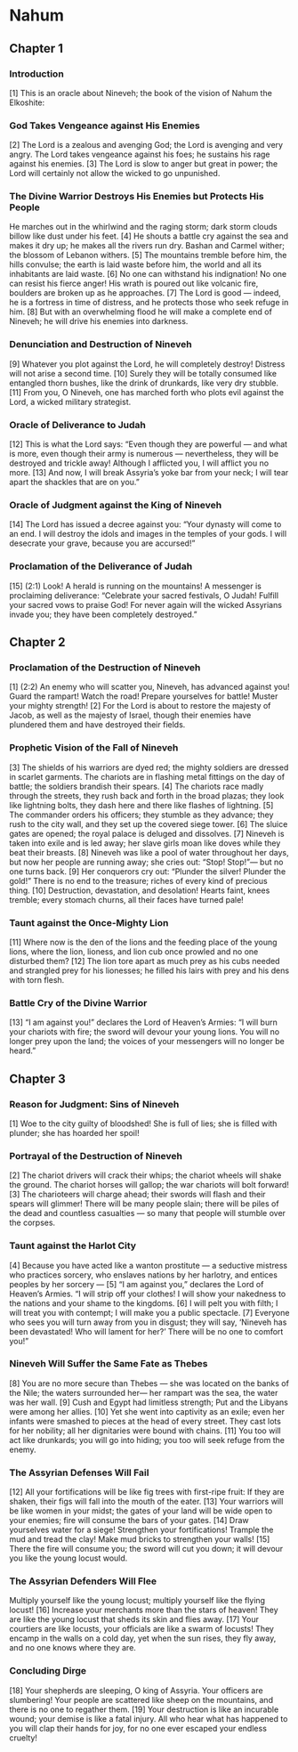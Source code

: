 # Nahum

## Chapter 1 <!-- scripture:1 -->


### Introduction

[1] This is an oracle about Nineveh; the book of the vision of Nahum the Elkoshite:

### God Takes Vengeance against His Enemies

[2] The Lord is a zealous and avenging God;
the Lord is avenging and very angry.
The Lord takes vengeance against his foes;
he sustains his rage against his enemies.
[3] The Lord is slow to anger but great in power;
the Lord will certainly not allow the wicked to go unpunished.

### The Divine Warrior Destroys His Enemies but Protects His People

He marches out in the whirlwind and the raging storm;
dark storm clouds billow like dust under his feet.
[4] He shouts a battle cry against the sea and makes it dry up;
he makes all the rivers run dry.
Bashan and Carmel wither;
the blossom of Lebanon withers.
[5] The mountains tremble before him,
the hills convulse;
the earth is laid waste before him,
the world and all its inhabitants are laid waste.
[6] No one can withstand his indignation!
No one can resist his fierce anger!
His wrath is poured out like volcanic fire,
boulders are broken up as he approaches.
[7] The Lord is good —
indeed, he is a fortress in time of distress,
and he protects those who seek refuge in him.
[8] But with an overwhelming flood
he will make a complete end of Nineveh;
he will drive his enemies into darkness.

### Denunciation and Destruction of Nineveh

[9] Whatever you plot against the Lord, he will completely destroy!
Distress will not arise a second time.
[10] Surely they will be totally consumed
like entangled thorn bushes,
like the drink of drunkards,
like very dry stubble.
[11] From you, O Nineveh, one has marched forth who plots evil against the Lord,
a wicked military strategist.

### Oracle of Deliverance to Judah

[12] This is what the Lord says:
“Even though they are powerful —
and what is more, even though their army is numerous —
nevertheless, they will be destroyed and trickle away!
Although I afflicted you,
I will afflict you no more.
[13] And now, I will break Assyria’s yoke bar from your neck;
I will tear apart the shackles that are on you.”

### Oracle of Judgment against the King of Nineveh

[14] The Lord has issued a decree against you:
“Your dynasty will come to an end.
I will destroy the idols and images in the temples of your gods.
I will desecrate your grave, because you are accursed!”

### Proclamation of the Deliverance of Judah

[15] (2:1) Look! A herald is running on the mountains!
A messenger is proclaiming deliverance:
“Celebrate your sacred festivals, O Judah!
Fulfill your sacred vows to praise God!
For never again will the wicked Assyrians invade you;
they have been completely destroyed.”

## Chapter 2 <!-- scripture:2 -->


### Proclamation of the Destruction of Nineveh

[1] (2:2) An enemy who will scatter you, Nineveh, has advanced against you!
Guard the rampart!
Watch the road!
Prepare yourselves for battle!
Muster your mighty strength!
[2] For the Lord is about to restore the majesty of Jacob,
as well as the majesty of Israel,
though their enemies have plundered them
and have destroyed their fields.

### Prophetic Vision of the Fall of Nineveh

[3] The shields of his warriors are dyed red;
the mighty soldiers are dressed in scarlet garments.
The chariots are in flashing metal fittings
on the day of battle;
the soldiers brandish their spears.
[4] The chariots race madly through the streets,
they rush back and forth in the broad plazas;
they look like lightning bolts,
they dash here and there like flashes of lightning.
[5] The commander orders his officers;
they stumble as they advance;
they rush to the city wall,
and they set up the covered siege tower.
[6] The sluice gates are opened;
the royal palace is deluged and dissolves.
[7] Nineveh is taken into exile and is led away;
her slave girls moan like doves while they beat their breasts.
[8] Nineveh was like a pool of water throughout her days,
but now her people are running away;
she cries out: “Stop! Stop!”—
but no one turns back.
[9] Her conquerors cry out:
“Plunder the silver! Plunder the gold!”
There is no end to the treasure;
riches of every kind of precious thing.
[10] Destruction, devastation, and desolation!
Hearts faint, knees tremble;
every stomach churns, all their faces have turned pale!

### Taunt against the Once-Mighty Lion

[11] Where now is the den of the lions
and the feeding place of the young lions,
where the lion, lioness, and lion cub once prowled
and no one disturbed them?
[12] The lion tore apart as much prey as his cubs needed
and strangled prey for his lionesses;
he filled his lairs with prey
and his dens with torn flesh.

### Battle Cry of the Divine Warrior

[13] “I am against you!” declares the Lord of Heaven’s Armies:
“I will burn your chariots with fire;
the sword will devour your young lions.
You will no longer prey upon the land;
the voices of your messengers will no longer be heard.”

## Chapter 3 <!-- scripture:3 -->


### Reason for Judgment: Sins of Nineveh

[1] Woe to the city guilty of bloodshed!
She is full of lies;
she is filled with plunder;
she has hoarded her spoil!

### Portrayal of the Destruction of Nineveh

[2] The chariot drivers will crack their whips;
the chariot wheels will shake the ground.
The chariot horses will gallop;
the war chariots will bolt forward!
[3] The charioteers will charge ahead;
their swords will flash
and their spears will glimmer!
There will be many people slain;
there will be piles of the dead
and countless casualties —
so many that people will stumble over the corpses.

### Taunt against the Harlot City

[4] Because you have acted like a wanton prostitute —
a seductive mistress who practices sorcery,
who enslaves nations by her harlotry,
and entices peoples by her sorcery —
[5] “I am against you,” declares the Lord of Heaven’s Armies.
“I will strip off your clothes!
I will show your nakedness to the nations
and your shame to the kingdoms.
[6] I will pelt you with filth;
I will treat you with contempt;
I will make you a public spectacle.
[7] Everyone who sees you will turn away from you in disgust;
they will say, ‘Nineveh has been devastated!
Who will lament for her?’
There will be no one to comfort you!”

### Nineveh Will Suffer the Same Fate as Thebes

[8] You are no more secure than Thebes —
she was located on the banks of the Nile;
the waters surrounded her—
her rampart was the sea,
the water was her wall.
[9] Cush and Egypt had limitless strength;
Put and the Libyans were among her allies.
[10] Yet she went into captivity as an exile;
even her infants were smashed to pieces at the head of every street.
They cast lots for her nobility;
all her dignitaries were bound with chains.
[11] You too will act like drunkards;
you will go into hiding;
you too will seek refuge from the enemy.

### The Assyrian Defenses Will Fail

[12] All your fortifications will be like fig trees with first-ripe fruit:
If they are shaken, their figs will fall into the mouth of the eater.
[13] Your warriors will be like women in your midst;
the gates of your land will be wide open to your enemies;
fire will consume the bars of your gates.
[14] Draw yourselves water for a siege!
Strengthen your fortifications!
Trample the mud and tread the clay!
Make mud bricks to strengthen your walls!
[15] There the fire will consume you;
the sword will cut you down;
it will devour you like the young locust would.

### The Assyrian Defenders Will Flee

Multiply yourself like the young locust;
multiply yourself like the flying locust!
[16] Increase your merchants more than the stars of heaven!
They are like the young locust that sheds its skin and flies away.
[17] Your courtiers are like locusts,
your officials are like a swarm of locusts!
They encamp in the walls on a cold day,
yet when the sun rises, they fly away,
and no one knows where they are.

### Concluding Dirge

[18] Your shepherds are sleeping, O king of Assyria.
Your officers are slumbering!
Your people are scattered like sheep on the mountains,
and there is no one to regather them.
[19] Your destruction is like an incurable wound;
your demise is like a fatal injury.
All who hear what has happened to you will clap their hands for joy,
for no one ever escaped your endless cruelty!
